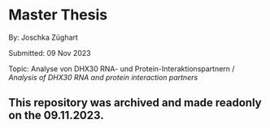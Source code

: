 # Master Thesis
By: Joschka Züghart

Submitted: 09 Nov 2023 

Topic: Analyse von DHX30 RNA- und Protein-Interaktionspartnern / _Analysis of DHX30 RNA and protein interaction partners_



## This repository was archived and made readonly on the 09.11.2023.
